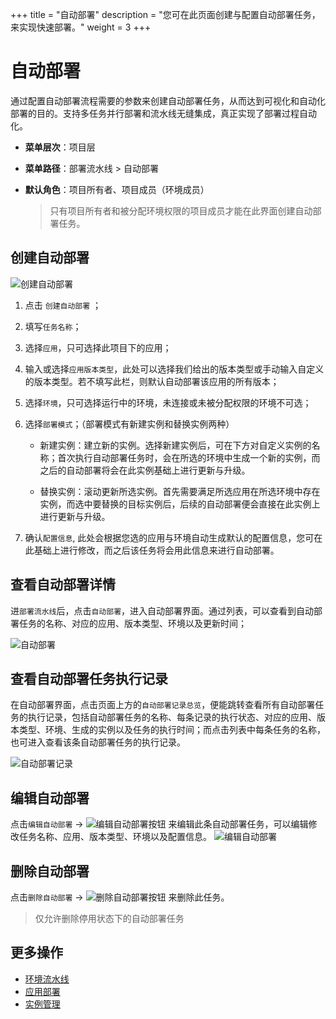 +++
title = "自动部署"
description = "您可在此页面创建与配置自动部署任务，来实现快速部署。"
weight = 3
+++

# 自动部署

通过配置自动部署流程需要的参数来创建自动部署任务，从而达到可视化和自动化部署的目的。支持多任务并行部署和流水线无缝集成，真正实现了部署过程自动化。


  - **菜单层次**：项目层
  - **菜单路径**：部署流水线 > 自动部署
  - **默认角色**：项目所有者、项目成员（环境成员）
  
    <blockquote class="note">
      只有项目所有者和被分配环境权限的项目成员才能在此界面创建自动部署任务。
    </blockquote>
    	  
## 创建自动部署  
![创建自动部署](/docs/user-guide/deployment-pipeline/image/create-auto-deploy.jpg)
 
 1. 点击 `创建自动部署` ；  
 
 2. 填写`任务名称`；
 
 2. 选择`应用`，只可选择此项目下的应用；  

 3. 输入或选择`应用版本类型`，此处可以选择我们给出的版本类型或手动输入自定义的版本类型。若不填写此栏，则默认自动部署该应用的所有版本；

 4. 选择`环境`，只可选择运行中的环境，未连接或未被分配权限的环境不可选；

 5. 选择`部署模式`；（部署模式有新建实例和替换实例两种）
 
    - 新建实例：建立新的实例。选择新建实例后，可在下方对自定义实例的名称；首次执行自动部署任务时，会在所选的环境中生成一个新的实例，而之后的自动部署将会在此实例基础上进行更新与升级。

    - 替换实例：滚动更新所选实例。首先需要满足所选应用在所选环境中存在实例，而选中要替换的目标实例后，后续的自动部署便会直接在此实例上进行更新与升级。   
 
 7. 确认`配置信息`, 此处会根据您选的应用与环境自动生成默认的配置信息，您可在此基础上进行修改，而之后该任务将会用此信息来进行自动部署。



## 查看自动部署详情
 进`部署流水线`后，点击`自动部署`，进入自动部署界面。通过列表，可以查看到自动部署任务的名称、对应的应用、版本类型、环境以及更新时间；
 
  ![自动部署](/docs/user-guide/deployment-pipeline/image/auto-deploy.jpg)     




## 查看自动部署任务执行记录
在自动部署界面，点击页面上方的`自动部署记录总览`，便能跳转查看所有自动部署任务的执行记录，包括自动部署任务的名称、每条记录的执行状态、对应的应用、版本类型、环境、生成的实例以及任务的执行时间；而点击列表中每条任务的名称，也可进入查看该条自动部署任务的执行记录。
 
  ![自动部署记录](/docs/user-guide/deployment-pipeline/image/log-auto-deploy.jpg)   
 
 
## 编辑自动部署
点击`编辑自动部署` → ![编辑自动部署按钮](/docs/user-guide/deployment-pipeline/image/update_env_button.png) 来编辑此条自动部署任务，可以编辑修改任务名称、应用、版本类型、环境以及配置信息。 
![编辑自动部署](/docs/user-guide/deployment-pipeline/image/edit-auto-deploy.jpg)  


## 删除自动部署

点击`删除自动部署` → ![删除自动部署按钮](/docs/user-guide/deployment-pipeline/image/del_net_button.png) 来删除此任务。

<blockquote class="warning">
  仅允许删除停用状态下的自动部署任务
</blockquote>



## 更多操作
- [环境流水线](../environment-pipeline)
- [应用部署](../application-deployment)
- [实例管理](../instance)





